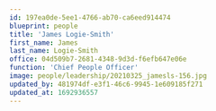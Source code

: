 ```yaml
---
id: 197ea0de-5ee1-4766-ab70-ca6eed914474
blueprint: people
title: 'James Logie-Smith'
first_name: James
last_name: Logie-Smith
office: 04d509b7-2681-4348-9d3d-f6efb647e06e
function: 'Chief People Officer'
image: people/leadership/20210325_jamesls-156.jpg
updated_by: 481974df-e3f1-46c6-9945-1e609185f271
updated_at: 1692936557
---
```

